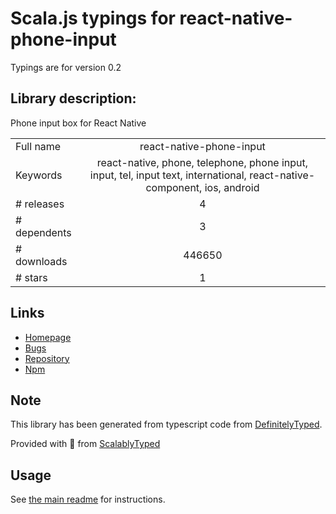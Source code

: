 
# Scala.js typings for react-native-phone-input

Typings are for version 0.2

## Library description:
Phone input box for React Native

|                    |                 |
| ------------------ | :-------------: |
| Full name          | react-native-phone-input |
| Keywords           | react-native, phone, telephone, phone input, input, tel, input text, international, react-native-component, ios, android |
| # releases         | 4 |
| # dependents       | 3 |
| # downloads        | 446650 |
| # stars            | 1 |

## Links
- [Homepage](https://github.com/thegamenicorus/react-native-phone-input)
- [Bugs](https://github.com/thegamenicorus/react-native-phone-input/issues)
- [Repository](https://github.com/thegamenicorus/react-native-phone-input)
- [Npm](https://www.npmjs.com/package/react-native-phone-input)
    


## Note
This library has been generated from typescript code from [DefinitelyTyped](https://definitelytyped.org).

Provided with :purple_heart: from [ScalablyTyped](https://github.com/oyvindberg/ScalablyTyped)

## Usage
See [the main readme](../../readme.md) for instructions.



